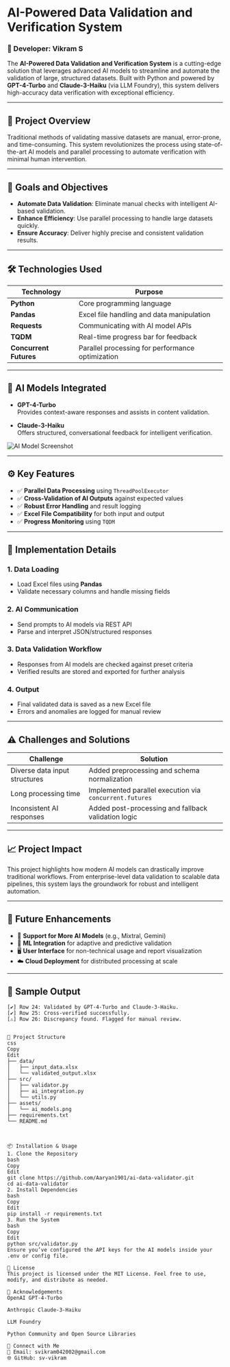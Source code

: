 # AI-Powered Data Validation and Verification System

### 🚀 Developer: Vikram S

The **AI-Powered Data Validation and Verification System** is a cutting-edge solution that leverages advanced AI models to streamline and automate the validation of large, structured datasets. Built with Python and powered by **GPT-4-Turbo** and **Claude-3-Haiku** (via LLM Foundry), this system delivers high-accuracy data verification with exceptional efficiency.

---

## 📌 Project Overview

Traditional methods of validating massive datasets are manual, error-prone, and time-consuming. This system revolutionizes the process using state-of-the-art AI models and parallel processing to automate verification with minimal human intervention.

---

## 🎯 Goals and Objectives

- **Automate Data Validation**: Eliminate manual checks with intelligent AI-based validation.
- **Enhance Efficiency**: Use parallel processing to handle large datasets quickly.
- **Ensure Accuracy**: Deliver highly precise and consistent validation results.

---

## 🛠️ Technologies Used

| Technology         | Purpose                                           |
|--------------------|---------------------------------------------------|
| **Python**         | Core programming language                         |
| **Pandas**         | Excel file handling and data manipulation         |
| **Requests**       | Communicating with AI model APIs                  |
| **TQDM**           | Real-time progress bar for feedback                |
| **Concurrent Futures** | Parallel processing for performance optimization |

---

## 🤖 AI Models Integrated

- **GPT-4-Turbo**  
  Provides context-aware responses and assists in content validation.

- **Claude-3-Haiku**  
  Offers structured, conversational feedback for intelligent verification.

![AI Model Screenshot](./assets/ai_models.png) <!-- Replace with actual path to your screenshot -->

---

## ⚙️ Key Features

- ✅ **Parallel Data Processing** using `ThreadPoolExecutor`  
- ✅ **Cross-Validation of AI Outputs** against expected values  
- ✅ **Robust Error Handling** and result logging  
- ✅ **Excel File Compatibility** for both input and output  
- ✅ **Progress Monitoring** using `TQDM`

---

## 🧩 Implementation Details

### 1. Data Loading
- Load Excel files using **Pandas**
- Validate necessary columns and handle missing fields

### 2. AI Communication
- Send prompts to AI models via REST API
- Parse and interpret JSON/structured responses

### 3. Data Validation Workflow
- Responses from AI models are checked against preset criteria
- Verified results are stored and exported for further analysis

### 4. Output
- Final validated data is saved as a new Excel file
- Errors and anomalies are logged for manual review

---

## ⚠️ Challenges and Solutions

| Challenge | Solution |
|----------|----------|
| Diverse data input structures | Added preprocessing and schema normalization |
| Long processing time | Implemented parallel execution via `concurrent.futures` |
| Inconsistent AI responses | Added post-processing and fallback validation logic |

---

## 📈 Project Impact

This project highlights how modern AI models can drastically improve traditional workflows. From enterprise-level data validation to scalable data pipelines, this system lays the groundwork for robust and intelligent automation.

---

## 🔮 Future Enhancements

- 🔄 **Support for More AI Models** (e.g., Mixtral, Gemini)
- 🤖 **ML Integration** for adaptive and predictive validation
- 🖥️ **User Interface** for non-technical usage and report visualization
- ☁️ **Cloud Deployment** for distributed processing at scale

---

## 🧪 Sample Output

```plaintext
[✔] Row 24: Validated by GPT-4-Turbo and Claude-3-Haiku.
[✔] Row 25: Cross-verified successfully.
[⚠] Row 26: Discrepancy found. Flagged for manual review.


📁 Project Structure
css
Copy
Edit
├── data/
│   ├── input_data.xlsx
│   └── validated_output.xlsx
├── src/
│   ├── validator.py
│   ├── ai_integration.py
│   └── utils.py
├── assets/
│   └── ai_models.png
├── requirements.txt
└── README.md



📦 Installation & Usage
1. Clone the Repository
bash
Copy
Edit
git clone https://github.com/Aaryan1901/ai-data-validator.git
cd ai-data-validator
2. Install Dependencies
bash
Copy
Edit
pip install -r requirements.txt
3. Run the System
bash
Copy
Edit
python src/validator.py
Ensure you’ve configured the API keys for the AI models inside your .env or config file.

📄 License
This project is licensed under the MIT License. Feel free to use, modify, and distribute as needed.

🙌 Acknowledgements
OpenAI GPT-4-Turbo

Anthropic Claude-3-Haiku

LLM Foundry

Python Community and Open Source Libraries

💬 Connect with Me
📧 Email: svikram042002@gmail.com
🌐 GitHub: sv-vikram
